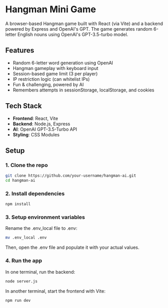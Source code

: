 # Hangman Mini Game

A browser-based Hangman game built with React (via Vite) and a backend powered by Express and OpenAI's GPT. The game generates random 6-letter English nouns using OpenAI's GPT-3.5-turbo model.

## Features

- Random 6-letter word generation using OpenAI
- Hangman gameplay with keyboard input
- Session-based game limit (3 per player)
- IP restriction logic (can whitelist IPs)
- Fun & challenging, powered by AI
- Remembers attempts in sessionStorage, localStorage, and cookies

## Tech Stack

- **Frontend**: React, Vite
- **Backend**: Node.js, Express
- **AI**: OpenAI GPT-3.5-Turbo API
- **Styling**: CSS Modules

## Setup

### 1. Clone the repo
```bash
git clone https://github.com/your-username/hangman-ai.git
cd hangman-ai
```

### 2. Install dependencies
```bash
npm install
```

### 3. Setup environment variables
Rename the .env_local file to .env:
```bash
mv .env_local .env
```
Then, open the .env file and populate it with your actual values.

### 4. Run the app
In one terminal, run the backend:
```bash
node server.js
```
In another terminal, start the frontend with Vite:
```bash
npm run dev

```
